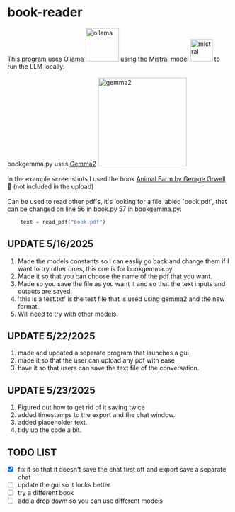 # book-reader
This program uses [Ollama](https://ollama.com/) <img src="https://ollama.com/public/ollama.png" alt="ollama" height="75"> using the [Mistral](https://ollama.com/library/mistral-small3.1) model <img src= "https://ollama.com/assets/library/mistral-small3.1/88f81c26-7028-4f08-b906-92b873d5536e" alt="mistral" height="50"> to run the LLM locally. 
<br>
<br>
bookgemma.py uses [Gemma2](https://ollama.com/library/gemma2) <img src="https://ollama.com/assets/library/gemma2/58a4be20-b402-4dfa-8f1d-05d820f1204f" alt="gemma2" width="200">
<br>
<br>
In the example screenshots I used the book [Animal Farm by George Orwell](https://en.wikipedia.org/wiki/Animal_Farm)  :pig: (not included in the upload)
<br>
<br>
Can be used to read other pdf's, it's looking for a file labled 'book.pdf', that can be changed on line 56 in book.py 57 in bookgemma.py: 
```python
    text = read_pdf("book.pdf")
```

## UPDATE 5/16/2025

1. Made the models constants so I can easliy go back and change them if I want to try other ones, this one is for bookgemma.py
2. Made it so that you can choose the name of the pdf that you want.
3. Made so you save the file as you want it and so that the text inputs and outputs are saved.
4. 'this is a test.txt' is the test file that is used using gemma2 and the new format.
5. Will need to try with other models. 


## UPDATE 5/22/2025

1. made and updated a separate program that launches a gui 
2. made it so that the user can upload any pdf with ease
3. have it so that users can save the text file of the conversation.

## UPDATE 5/23/2025
1. Figured out how to get rid of it saving twice
2. added timestamps to the export and the chat window.
3. added placeholder text. 
4. tidy up the code a bit.

## TODO LIST
- [x] fix it so that it doesn't save the chat first off and export save a separate chat
- [ ] update the gui so it looks better
- [ ] try a different book
- [ ] add a drop down so you can use different models